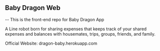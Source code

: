 ## Baby Dragon Web

-- This is the front-end repo for Baby Dragon App

A Line robot born for sharing expenses that keeps track of your shared expenses and balances with housemates, trips, groups, friends, and family.

Official Website: dragon-baby.herokuapp.com

